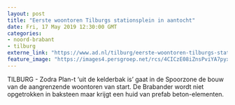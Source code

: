 ```yaml
---
layout: post
title: "Eerste woontoren Tilburgs stationsplein in aantocht"
date: Fri, 17 May 2019 12:30:00 GMT
categories: 
- noord-brabant 
- tilburg 
externe_link: "https://www.ad.nl/tilburg/eerste-woontoren-tilburgs-stationsplein-in-aantocht~aee00526/"
feature_image: "https://images4.persgroep.net/rcs/4CICzE08iZnsPviYA7pyxBlsw2U/diocontent/148520474/_fitwidth/400/?appId=21791a8992982cd8da851550a453bd7f&quality=0.7"
---
```


TILBURG - Zodra Plan-t ‘uit de kelderbak is’ gaat in de Spoorzone de bouw van de aangrenzende woontoren van start. De Brabander wordt niet opgetrokken in baksteen maar krijgt een huid van prefab beton-elementen.
